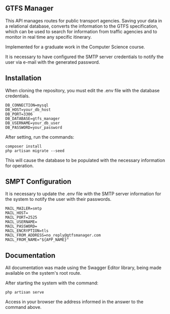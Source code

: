 ## GTFS Manager

This API manages routes for public transport agencies. Saving your data in a relational database, converts the information to the GTFS specification, which can be used to search for information from traffic agencies and to monitor in real time any specific itinerary. 

Implemented for a graduate work in the Computer Science course.

It is necessary to have configured the SMTP server credentials to notify the user via e-mail with the generated password.

## Installation

When cloning the repository, you must edit the .env file with the database credentials.

```
DB_CONNECTION=mysql
DB_HOST=your_db_host
DB_PORT=3306
DB_DATABASE=gtfs_manager
DB_USERNAME=your_db_user
DB_PASSWORD=your_password
```

After setting, run the commands:

```
composer install
php artisan migrate --seed
```

This will cause the database to be populated with the necessary information for operation.

## SMPT Configuration

It is necessary to update the .env file with the SMTP server information for the system to notify the user with their passwords.

```
MAIL_MAILER=smtp
MAIL_HOST=
MAIL_PORT=2525
MAIL_USERNAME=
MAIL_PASSWORD=
MAIL_ENCRYPTION=tls
MAIL_FROM_ADDRESS=no_reply@gtfsmanager.com
MAIL_FROM_NAME="${APP_NAME}" 
```

## Documentation

All documentation was made using the Swagger Editor library, being made available on the system's root route.

After starting the system with the command:
```
php artisan serve
```
Access in your browser the address informed in the answer to the command above.
